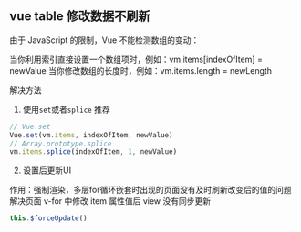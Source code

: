 ## vue table 修改数据不刷新

由于 JavaScript 的限制，Vue 不能检测数组的变动：

当你利用索引直接设置一个数组项时，例如：vm.items[indexOfItem] = newValue
当你修改数组的长度时，例如：vm.items.length = newLength

解决方法

1. 使用```set```或者```splice``` 推荐

```javascript
// Vue.set
Vue.set(vm.items, indexOfItem, newValue)
// Array.prototype.splice
vm.items.splice(indexOfItem, 1, newValue)
```

2. 设置后更新UI

作用：强制渲染，多层for循环嵌套时出现的页面没有及时刷新改变后的值的问题
解决页面 v-for 中修改 item 属性值后 view 没有同步更新

```javascript
this.$forceUpdate()
```
